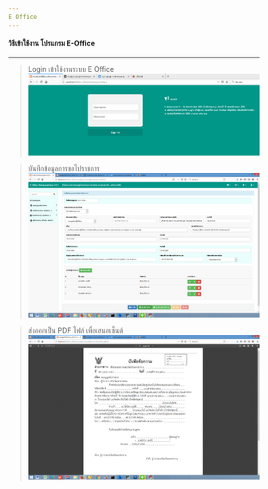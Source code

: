 ```yaml
---
E Office
---
```


#### วิธีเข้าใช้งาน โปรแกรม E-Office
---
> Login เข้าใช้งานระบบ E Office
![Systen Setting](screenshot/ss1.png)

> บันทึกข้อมูลการขอไปราชการ
![Systen Setting](screenshot/ss2.png)

> ส่งออกเป็น PDF ไฟล์ เพื่อเสนอเซ็นต์
![Systen Setting](screenshot/ss3.png)
